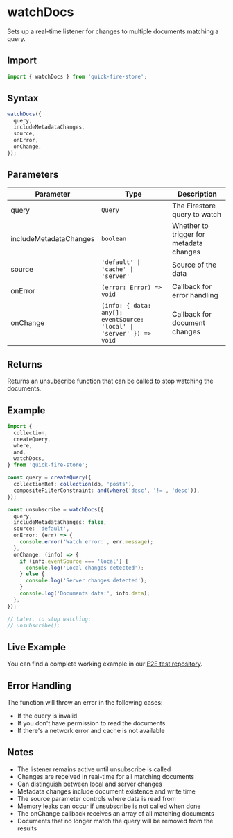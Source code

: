 # watchDocs

Sets up a real-time listener for changes to multiple documents matching a query.

## Import

```typescript
import { watchDocs } from 'quick-fire-store';
```

## Syntax

```typescript
watchDocs({
  query,
  includeMetadataChanges,
  source,
  onError,
  onChange,
});
```

## Parameters

| Parameter              | Type                                                                | Description                             |
| ---------------------- | ------------------------------------------------------------------- | --------------------------------------- |
| query                  | `Query`                                                             | The Firestore query to watch            |
| includeMetadataChanges | `boolean`                                                           | Whether to trigger for metadata changes |
| source                 | `'default' \| 'cache' \| 'server'`                                  | Source of the data                      |
| onError                | `(error: Error) => void`                                            | Callback for error handling             |
| onChange               | `(info: { data: any[]; eventSource: 'local' \| 'server' }) => void` | Callback for document changes           |

## Returns

Returns an unsubscribe function that can be called to stop watching the documents.

## Example

```typescript
import {
  collection,
  createQuery,
  where,
  and,
  watchDocs,
} from 'quick-fire-store';

const query = createQuery({
  collectionRef: collection(db, 'posts'),
  compositeFilterConstraint: and(where('desc', '!=', 'desc')),
});

const unsubscribe = watchDocs({
  query,
  includeMetadataChanges: false,
  source: 'default',
  onError: (err) => {
    console.error('Watch error:', err.message);
  },
  onChange: (info) => {
    if (info.eventSource === 'local') {
      console.log('Local changes detected');
    } else {
      console.log('Server changes detected');
    }
    console.log('Documents data:', info.data);
  },
});

// Later, to stop watching:
// unsubscribe();
```

## Live Example

You can find a complete working example in our [E2E test repository](https://github.com/YOUR_USERNAME/e2e-nextjs/blob/main/app/store-functions/page.tsx).

## Error Handling

The function will throw an error in the following cases:

- If the query is invalid
- If you don't have permission to read the documents
- If there's a network error and cache is not available

## Notes

- The listener remains active until unsubscribe is called
- Changes are received in real-time for all matching documents
- Can distinguish between local and server changes
- Metadata changes include document existence and write time
- The source parameter controls where data is read from
- Memory leaks can occur if unsubscribe is not called when done
- The onChange callback receives an array of all matching documents
- Documents that no longer match the query will be removed from the results
